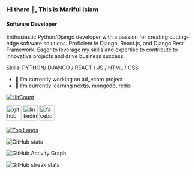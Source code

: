 ### Hi there 👋, This is Mariful Islam
#### Software Developer
Enthusiastic Python/Django developer with a passion for creating cutting-edge software solutions. Proficient in Django, React.js, and Django Rest Framework. Eager to leverage my skills and expertise to contribute to innovative projects and drive business success.

Skills: PYTHON/ DJANGO / REACT / JS / HTML / CSS

- 🔭 I’m currently working on ad_ecom project 
- 🌱 I’m currently learning nextjs, mongodb, redis 

[![HitCount](https://hits.dwyl.com/Mariful-Islam/fin-react-app.svg)](https://hits.dwyl.com/Mariful-Islam/fin-react-app)


[<img src='https://cdn.jsdelivr.net/npm/simple-icons@3.0.1/icons/github.svg' alt='github' height='40'>](https://github.com/Mariful-Islam)  [<img src='https://cdn.jsdelivr.net/npm/simple-icons@3.0.1/icons/linkedin.svg' alt='linkedin' height='40'>](https://www.linkedin.com/in/mariful-islam-saad-a479a2192/)  [<img src='https://cdn.jsdelivr.net/npm/simple-icons@3.0.1/icons/facebook.svg' alt='facebook' height='40'>](https://www.facebook.com/saad590)  

[![Top Langs](https://github-readme-stats.vercel.app/api/top-langs/?username=Mariful-Islam)](https://github.com/anuraghazra/github-readme-stats)

![GitHub stats](https://github-readme-stats.vercel.app/api?username=Mariful-Islam&show_icons=true)  

![GitHub Activity Graph](https://activity-graph.herokuapp.com/graph?username=Mariful-Islam)  


![GitHub streak stats](https://streak-stats.demolab.com/?user=Mariful-Islam)  


